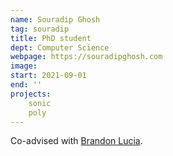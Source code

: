 ```yaml
---
name: Souradip Ghosh
tag: souradip
title: PhD student
dept: Computer Science
webpage: https://souradipghosh.com
image:
start: 2021-09-01
end: ''
projects:
    sonic
    poly
---
```


Co-advised with [Brandon Lucia](https://brandonlucia.com).
